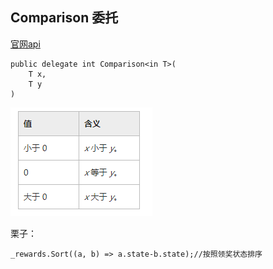 ## Comparison<T> 委托
[官网api](https://msdn.microsoft.com/zh-cn/library/tfakywbh(v=vs.110).aspx)  

	public delegate int Comparison<in T>(
		T x,
		T y
	)

![](pic/1.png)  

栗子：  

	_rewards.Sort((a, b) => a.state-b.state);//按照领奖状态排序